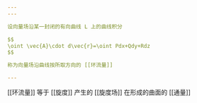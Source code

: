 ```yaml
---
---

设向量场沿某一封闭的有向曲线 L 上的曲线积分

$$
\oint \vec{A}\cdot d\vec{r}=\oint Pdx+Qdy+Rdz
$$

称为向量场沿曲线按所取方向的 [[环流量]]

---
```


[[环流量]] 等于 [[旋度]] 产生的 [[旋度场]] 在形成的曲面的 [[通量]]
